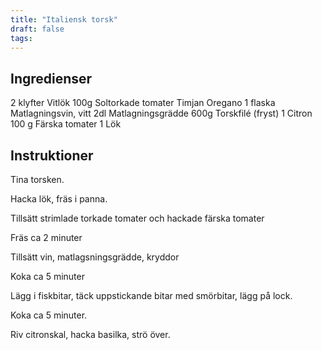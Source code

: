 ```yaml
---
title: "Italiensk torsk"
draft: false
tags:
---
```


## Ingredienser
2 klyfter Vitlök
100g Soltorkade tomater
Timjan
Oregano
1 flaska Matlagningsvin, vitt
2dl Matlagningsgrädde
600g Torskfilé (fryst)
1 Citron
100 g Färska tomater
1 Lök

## Instruktioner
Tina torsken.

Hacka lök, fräs i panna.

Tillsätt strimlade torkade tomater och hackade färska tomater

Fräs ca 2 minuter

Tillsätt vin, matlagsningsgrädde, kryddor

Koka ca 5 minuter

Lägg i fiskbitar, täck uppstickande bitar med smörbitar, lägg på lock.

Koka ca 5 minuter.

Riv citronskal, hacka basilka, strö över.